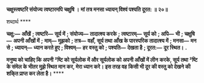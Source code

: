 **चक्षुस्त्वष्टरि संयोज्य त्वष्टारमपि चक्षुषि ।** **मां तत्र मनसा ध्यायन् विश्वं पश्यति दूरत: ॥ २०॥** 

शब्दार्थ **** 

**चक्षु:—** **आँखें** **; त्वष्टरि—** **सूर्य में** **; संयोज्य—** **तादात्श्य करके** **; त्वष्टारम्—** **सूर्य को** **; अपि—** **भी** **; चक्षुषि—** **अपनी आँखों में** **;** **माम्—** **मुझको** **; तत्र—** **वहाँ, सूर्य तथा आँख के पारस्परिक तादात्श्य में** **; मनसा—** **मन से** **; ध्यायन्—** **ध्यान करते हुए** **; विश्वम्—** **हर** **वस्तु को** **; पश्यति—** **देखता है** **; दूरत:—** **दूर स्थित।** **.** 

**मनुष्य को चाहिए कि अपनी ²ष्टि को सूर्यलोक में और सूर्यलोक को अपनी आँखों में लीन** **करके, सूर्य तथा ²ष्टि के संमेल के भीतर मुझे स्थित मान कर, मेरा ध्यान करे। इस तरह वह** **किसी भी दूर की वस्तु को देखने की शकि्त प्राप्त कर लेता है।** **** 